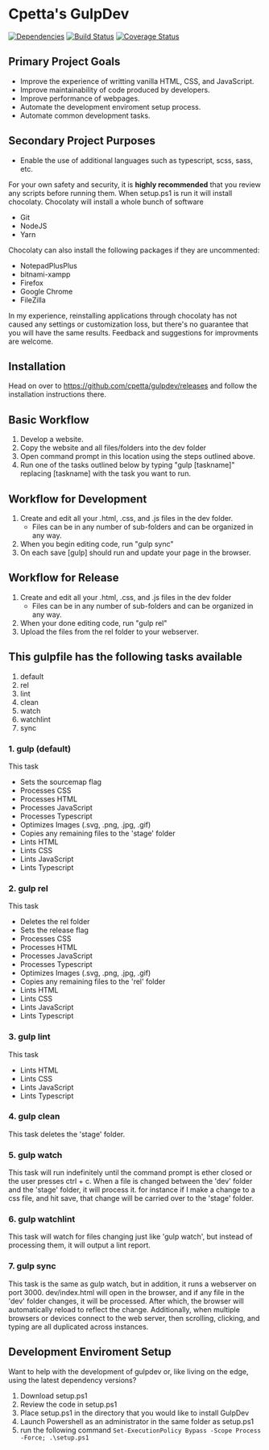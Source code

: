 # Cpetta's GulpDev

[![Dependencies][david-svg]][david-url] [![Build Status][travis-ci-svg]][travis-ci-url] [![Coverage Status][coveralls-svg]][coveralls-url]

## Primary Project Goals

* Improve the experience of writting vanilla HTML, CSS, and JavaScript.
* Improve maintainability of code produced by developers.
* Improve performance of webpages.
* Automate the development enviroment setup process.
* Automate common development tasks.

## Secondary Project Purposes

* Enable the use of additional languages such as typescript, scss, sass, etc.

For your own safety and security, it is **highly recommended** that you review any scripts before running them.
When setup.ps1 is run it will install chocolaty.
Chocolaty will install a whole bunch of software

* Git
* NodeJS
* Yarn

Chocolaty can also install the following packages if they are uncommented:

* NotepadPlusPlus
* bitnami-xampp
* Firefox
* Google Chrome
* FileZilla

In my experience, reinstalling applications through chocolaty has not caused any settings or customization loss, but there's no guarantee that you will have the same results.
Feedback and suggestions for improvments are welcome.

## Installation

Head on over to https://github.com/cpetta/gulpdev/releases and follow the installation instructions there.

## Basic Workflow

1. Develop a website.
2. Copy the website and all files/folders into the dev folder
3. Open command prompt in this location using the steps outlined above.
4. Run one of the tasks outlined below by typing "gulp [taskname]" replacing [taskname] with the task you want to run.

## Workflow for Development

1. Create and edit all your .html, .css, and .js files in the dev folder.
	* Files can be in any number of sub-folders and can be organized in any way.
2. When you begin editing code, run "gulp sync"
3. On each save [gulp] should run and update your page in the browser.

## Workflow for Release

1. Create and edit all your .html, .css, and .js files in the dev folder
	* Files can be in any number of sub-folders and can be organized in any way.
2. When your done editing code, run "gulp rel"
3. Upload the files from the rel folder to your webserver.

## This gulpfile has the following tasks available

1. default
2. rel
3. lint
4. clean
5. watch
6. watchlint
7. sync

### 1. gulp (default)

This task

* Sets the sourcemap flag
* Processes CSS
* Processes HTML
* Processes JavaScript
* Processes Typescript
* Optimizes Images (.svg, .png, .jpg, .gif)
* Copies any remaining files to the 'stage' folder
* Lints HTML
* Lints CSS
* Lints JavaScript
* Lints Typescript

### 2. gulp rel

This task

* Deletes the rel folder
* Sets the release flag
* Processes CSS
* Processes HTML
* Processes JavaScript
* Processes Typescript
* Optimizes Images (.svg, .png, .jpg, .gif)
* Copies any remaining files to the 'rel' folder
* Lints HTML
* Lints CSS
* Lints JavaScript
* Lints Typescript

### 3. gulp lint

This task

* Lints HTML
* Lints CSS
* Lints JavaScript
* Lints Typescript

### 4. gulp clean

This task deletes the 'stage' folder.

### 5. gulp watch

This task will run indefinitely until the command prompt is ether closed or the user presses ctrl + c.
When a file is changed between the 'dev' folder and the 'stage' folder, it will process it.
for instance if I make a change to a css file, and hit save, that change will be carried over to the 'stage' folder.

### 6. gulp watchlint

This task will watch for files changing just like 'gulp watch', but instead of processing them, it will output a lint report.

### 7. gulp sync

This task is the same as gulp watch, but in addition, it runs a webserver on port 3000.
dev/index.html will open in the browser, and if any file in the 'dev' folder changes, it will be processed. After which, the browser will automatically reload to reflect the change.
Additionally, when multiple browsers or devices connect to the web server, then scrolling, clicking, and typing are all duplicated across instances.

## Development Enviroment Setup

Want to help with the development of gulpdev or, like living on the edge, using the latest dependency versions?

1. Download setup.ps1
2. Review the code in setup.ps1
3. Place setup.ps1 in the directory that you would like to install GulpDev
4. Launch Powershell as an administrator in the same folder as setup.ps1
5. run the following command `Set-ExecutionPolicy Bypass -Scope Process -Force; .\setup.ps1`

[david-svg]: https://david-dm.org/cpetta/gulpdev.svg
[david-url]: https://david-dm.org/cpetta/gulpdev
[travis-ci-svg]: https://travis-ci.org/cpetta/GulpDev.svg?branch=master
[travis-ci-url]: https://travis-ci.org/cpetta/GulpDev
[coveralls-svg]: https://coveralls.io/repos/github/cpetta/GulpDev/badge.svg?branch=master
[coveralls-url]: https://coveralls.io/github/cpetta/GulpDev?branch=master
